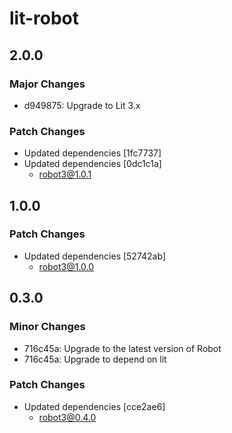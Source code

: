# lit-robot

## 2.0.0

### Major Changes

- d949875: Upgrade to Lit 3.x

### Patch Changes

- Updated dependencies [1fc7737]
- Updated dependencies [0dc1c1a]
  - robot3@1.0.1

## 1.0.0

### Patch Changes

- Updated dependencies [52742ab]
  - robot3@1.0.0

## 0.3.0

### Minor Changes

- 716c45a: Upgrade to the latest version of Robot
- 716c45a: Upgrade to depend on lit

### Patch Changes

- Updated dependencies [cce2ae6]
  - robot3@0.4.0
